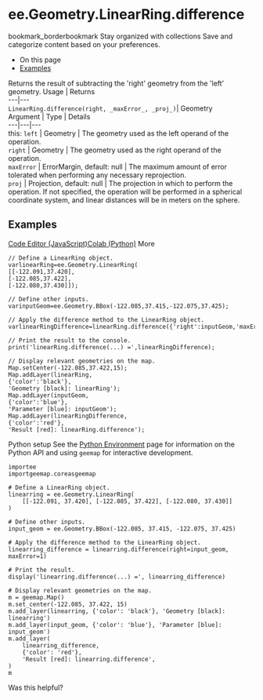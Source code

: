  
#  ee.Geometry.LinearRing.difference
bookmark_borderbookmark Stay organized with collections  Save and categorize content based on your preferences.
  * On this page
  * [Examples](https://developers.google.com/earth-engine/apidocs/ee-geometry-linearring-difference#examples)


Returns the result of subtracting the 'right' geometry from the 'left' geometry.
Usage | Returns  
---|---  
`LinearRing.difference(right, _maxError_, _proj_)`|  Geometry  
Argument | Type | Details  
---|---|---  
this: `left` | Geometry | The geometry used as the left operand of the operation.  
`right` | Geometry | The geometry used as the right operand of the operation.  
`maxError` | ErrorMargin, default: null | The maximum amount of error tolerated when performing any necessary reprojection.  
`proj` | Projection, default: null | The projection in which to perform the operation. If not specified, the operation will be performed in a spherical coordinate system, and linear distances will be in meters on the sphere.  
## Examples
[Code Editor (JavaScript)](https://developers.google.com/earth-engine/apidocs/ee-geometry-linearring-difference#code-editor-javascript-sample)[Colab (Python)](https://developers.google.com/earth-engine/apidocs/ee-geometry-linearring-difference#colab-python-sample) More
```
// Define a LinearRing object.
varlinearRing=ee.Geometry.LinearRing(
[[-122.091,37.420],
[-122.085,37.422],
[-122.080,37.430]]);

// Define other inputs.
varinputGeom=ee.Geometry.BBox(-122.085,37.415,-122.075,37.425);

// Apply the difference method to the LinearRing object.
varlinearRingDifference=linearRing.difference({'right':inputGeom,'maxError':1});

// Print the result to the console.
print('linearRing.difference(...) =',linearRingDifference);

// Display relevant geometries on the map.
Map.setCenter(-122.085,37.422,15);
Map.addLayer(linearRing,
{'color':'black'},
'Geometry [black]: linearRing');
Map.addLayer(inputGeom,
{'color':'blue'},
'Parameter [blue]: inputGeom');
Map.addLayer(linearRingDifference,
{'color':'red'},
'Result [red]: linearRing.difference');
```
Python setup
See the [ Python Environment](https://developers.google.com/earth-engine/guides/python_install) page for information on the Python API and using `geemap` for interactive development.
```
importee
importgeemap.coreasgeemap
```
```
# Define a LinearRing object.
linearring = ee.Geometry.LinearRing(
    [[-122.091, 37.420], [-122.085, 37.422], [-122.080, 37.430]]
)

# Define other inputs.
input_geom = ee.Geometry.BBox(-122.085, 37.415, -122.075, 37.425)

# Apply the difference method to the LinearRing object.
linearring_difference = linearring.difference(right=input_geom, maxError=1)

# Print the result.
display('linearring.difference(...) =', linearring_difference)

# Display relevant geometries on the map.
m = geemap.Map()
m.set_center(-122.085, 37.422, 15)
m.add_layer(linearring, {'color': 'black'}, 'Geometry [black]: linearring')
m.add_layer(input_geom, {'color': 'blue'}, 'Parameter [blue]: input_geom')
m.add_layer(
    linearring_difference,
    {'color': 'red'},
    'Result [red]: linearring.difference',
)
m
```

Was this helpful?
